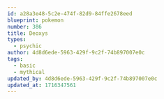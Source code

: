 ```yaml
---
id: a28a3e48-5c2e-474f-82d9-84ffe2678eed
blueprint: pokemon
number: 386
title: Deoxys
types:
  - psychic
author: 4d8d6ede-5963-429f-9c2f-74b897007e0c
tags:
  - basic
  - mythical
updated_by: 4d8d6ede-5963-429f-9c2f-74b897007e0c
updated_at: 1716347561
---
```

